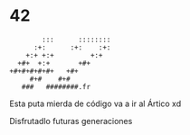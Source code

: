 # 42
            :::      ::::::::   
          :+:      :+:    :+:   
        +:+ +:+         +:+     
      +#+  +:+       +#+        
    +#+#+#+#+#+   +#+           
         #+#    #+#             
       ###   ########.fr





Esta puta mierda de código va a ir al Ártico xd

Disfrutadlo futuras generaciones
